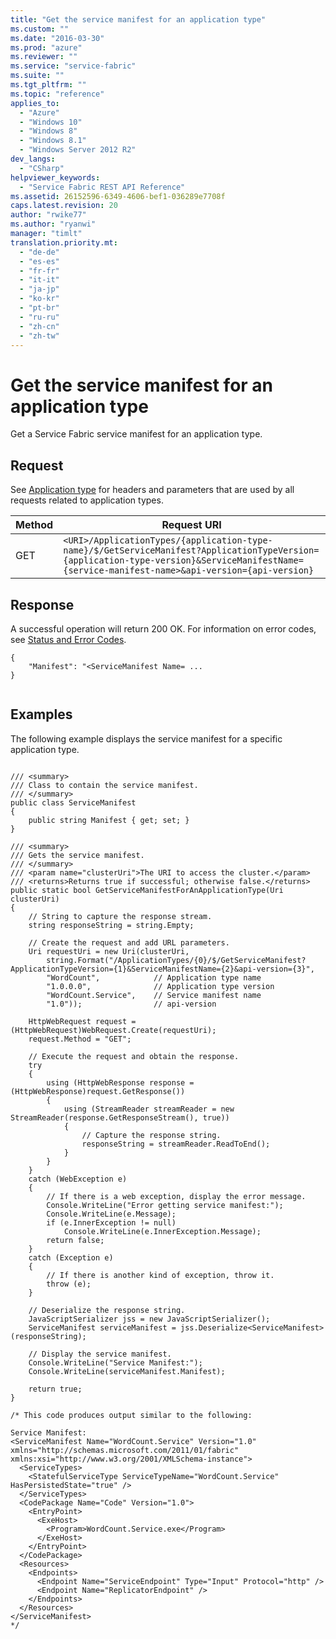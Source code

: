 ```yaml
---
title: "Get the service manifest for an application type"
ms.custom: ""
ms.date: "2016-03-30"
ms.prod: "azure"
ms.reviewer: ""
ms.service: "service-fabric"
ms.suite: ""
ms.tgt_pltfrm: ""
ms.topic: "reference"
applies_to: 
  - "Azure"
  - "Windows 10"
  - "Windows 8"
  - "Windows 8.1"
  - "Windows Server 2012 R2"
dev_langs: 
  - "CSharp"
helpviewer_keywords: 
  - "Service Fabric REST API Reference"
ms.assetid: 26152596-6349-4606-bef1-036289e7708f
caps.latest.revision: 20
author: "rwike77"
ms.author: "ryanwi"
manager: "timlt"
translation.priority.mt: 
  - "de-de"
  - "es-es"
  - "fr-fr"
  - "it-it"
  - "ja-jp"
  - "ko-kr"
  - "pt-br"
  - "ru-ru"
  - "zh-cn"
  - "zh-tw"
---
```

# Get the service manifest for an application type
Get a Service Fabric service manifest for an application type.  
  
## Request  
 See [Application type](application-type.md) for headers and parameters that are used by all requests related to application types.  
  
|Method|Request URI|  
|------------|-----------------|  
|GET|`<URI>/ApplicationTypes/{application-type-name}/$/GetServiceManifest?ApplicationTypeVersion={application-type-version}&ServiceManifestName={service-manifest-name>&api-version={api-version}`|  
  
## Response  
 A successful operation will return 200 OK. For information on error codes, see [Status and Error Codes](status-and-error-codes1.md).  
  
```  
{  
    "Manifest": "<ServiceManifest Name= ...  
}  
  
```  
  
## Examples  
 The following example displays the service manifest for a specific application type.  
  
```  
  
/// <summary>  
/// Class to contain the service manifest.  
/// </summary>  
public class ServiceManifest  
{  
    public string Manifest { get; set; }  
}  
  
/// <summary>  
/// Gets the service manifest.  
/// </summary>  
/// <param name="clusterUri">The URI to access the cluster.</param>  
/// <returns>Returns true if successful; otherwise false.</returns>  
public static bool GetServiceManifestForAnApplicationType(Uri clusterUri)  
{  
    // String to capture the response stream.  
    string responseString = string.Empty;  
  
    // Create the request and add URL parameters.  
    Uri requestUri = new Uri(clusterUri,  
        string.Format("/ApplicationTypes/{0}/$/GetServiceManifest?ApplicationTypeVersion={1}&ServiceManifestName={2}&api-version={3}",  
        "WordCount",            // Application type name  
        "1.0.0.0",              // Application type version  
        "WordCount.Service",    // Service manifest name  
        "1.0"));                // api-version  
  
    HttpWebRequest request = (HttpWebRequest)WebRequest.Create(requestUri);  
    request.Method = "GET";  
  
    // Execute the request and obtain the response.  
    try  
    {  
        using (HttpWebResponse response = (HttpWebResponse)request.GetResponse())  
        {  
            using (StreamReader streamReader = new StreamReader(response.GetResponseStream(), true))  
            {  
                // Capture the response string.  
                responseString = streamReader.ReadToEnd();  
            }  
        }  
    }  
    catch (WebException e)  
    {  
        // If there is a web exception, display the error message.  
        Console.WriteLine("Error getting service manifest:");  
        Console.WriteLine(e.Message);  
        if (e.InnerException != null)  
            Console.WriteLine(e.InnerException.Message);  
        return false;  
    }  
    catch (Exception e)  
    {  
        // If there is another kind of exception, throw it.  
        throw (e);  
    }  
  
    // Deserialize the response string.  
    JavaScriptSerializer jss = new JavaScriptSerializer();  
    ServiceManifest serviceManifest = jss.Deserialize<ServiceManifest>(responseString);  
  
    // Display the service manifest.  
    Console.WriteLine("Service Manifest:");  
    Console.WriteLine(serviceManifest.Manifest);  
  
    return true;  
}  
  
/* This code produces output similar to the following:  
  
Service Manifest:  
<ServiceManifest Name="WordCount.Service" Version="1.0" xmlns="http://schemas.microsoft.com/2011/01/fabric" xmlns:xsi="http://www.w3.org/2001/XMLSchema-instance">  
  <ServiceTypes>  
    <StatefulServiceType ServiceTypeName="WordCount.Service" HasPersistedState="true" />  
  </ServiceTypes>  
  <CodePackage Name="Code" Version="1.0">  
    <EntryPoint>  
      <ExeHost>  
        <Program>WordCount.Service.exe</Program>  
      </ExeHost>  
    </EntryPoint>  
  </CodePackage>  
  <Resources>  
    <Endpoints>  
      <Endpoint Name="ServiceEndpoint" Type="Input" Protocol="http" />  
      <Endpoint Name="ReplicatorEndpoint" />  
    </Endpoints>  
  </Resources>  
</ServiceManifest>  
*/  
  
```